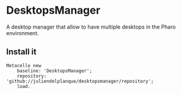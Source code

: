 # DesktopsManager
A desktop manager that allow to have multiple desktops in the Pharo environment.

## Install it
~~~
Metacello new
    baseline: 'DesktopsManager';
    repository: 'github://juliendelplanque/desktopsmanager/repository';
    load.
~~~
